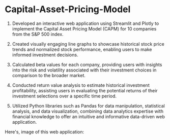 # Capital-Asset-Pricing-Model

1. Developed an interactive web application using Streamlit and Plotly to implement the Capital Asset Pricing Model (CAPM) for 10 companies from the S&P 500 index.

2. Created visually engaging line graphs to showcase historical stock price trends and normalized stock performance, enabling users to make informed investment decisions.

3. Calculated beta values for each company, providing users with insights into the risk and volatility associated with their investment choices in comparison to the broader market.

4. Conducted return value analysis to estimate historical investment profitability, assisting users in evaluating the potential returns of their investment selections over a specific time period.

5. Utilized Python libraries such as Pandas for data manipulation, statistical analysis, and data visualization, combining data analytics expertise with financial knowledge to offer an intuitive and informative data-driven web application.

Here's, image of this web application: 
